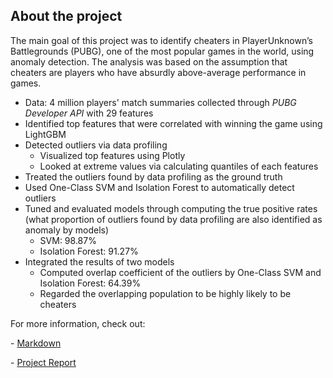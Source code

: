 ## About the project
The main goal of this project was to identify cheaters in PlayerUnknown’s Battlegrounds (PUBG), one of the most popular games in the world, using anomaly detection. The analysis was based on the assumption that cheaters are players who have absurdly above-average performance in games.

* Data: 4 million players' match summaries collected through *PUBG Developer API* with 29 features
* Identified top features that were correlated with winning the game using LightGBM
* Detected outliers via data profiling
  * Visualized top features using Plotly
  * Looked at extreme values via calculating quantiles of each features
* Treated the outliers found by data profiling as the ground truth
* Used One-Class SVM and Isolation Forest to automatically detect outliers
* Tuned and evaluated models through computing the true positive rates (what proportion of outliers found by data profiling are also identified as anomaly by models)
  * SVM: 98.87%
  * Isolation Forest: 91.27%
* Integrated the results of two models
  * Computed overlap coefficient of the outliers by One-Class SVM and Isolation Forest: 64.39%
  * Regarded the overlapping population to be highly likely to be cheaters

For more information, check out: 
<p>- <a href="Presentation_Markdown.html" target="_blank">Markdown</a>
<p>- <a href="Project_Report.pdf" target="_blank">Project Report</a>
